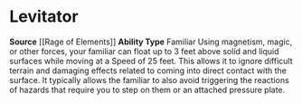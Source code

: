 ﻿---
ability_type: Familiar
actions: null
frequency: null
id: '95'
name: Levitator
rarity: Common
requirement: null
source: '[[DATABASE/source/Rage of Elements|Rage of Elements]]'
trait: null
type: Familiar Ability

---
# Levitator

**Source** [[Rage of Elements]]
**Ability Type** Familiar
Using magnetism, magic, or other forces, your familiar can float up to 3 feet above solid and liquid surfaces while moving at a Speed of 25 feet. This allows it to ignore difficult terrain and damaging effects related to coming into direct contact with the surface. It typically allows the familiar to also avoid triggering the reactions of hazards that require you to step on them or an attached pressure plate.